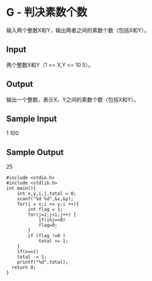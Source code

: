 # G - 判决素数个数 
输入两个整数X和Y，输出两者之间的素数个数（包括X和Y）。
## Input
两个整数X和Y（1 <= X,Y <= 10 5）。 
## Output
输出一个整数，表示X，Y之间的素数个数（包括X和Y）。 
## Sample Input
1 100
## Sample Output
25
```
#include <stdio.h>
#include <stdlib.h>
int main(){
	int x,y,i,j,total = 0;
	scanf("%d %d",&x,&y);
	for(i = x;i <= y;i ++){
		int flag = 1;
		for(j=2;j<i;j++) {
        	if(i%j==0)
        	flag=0; 
    	}
    	if (flag !=0 )
    		total += 1;
	}
	if(x==1)
	total -= 1; 
	printf("%d",total);
  return 0;
}
```


